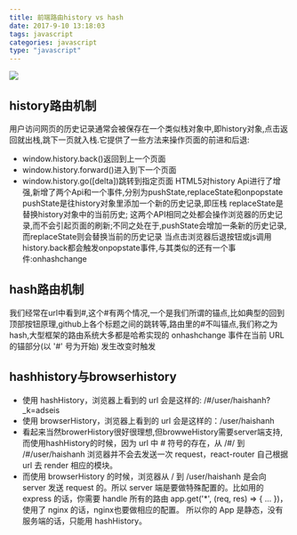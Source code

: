 ```yaml
---
title: 前端路由history vs hash
date: 2017-9-10 13:18:03
tags: javascript
categories: javascript
type: "javascript"
---
```

![](//7xr2s7.com1.z0.glb.clouddn.com/%E5%89%8D%E7%AB%AF%E8%B7%AF%E7%94%B1%E7%9A%84%E4%B8%A4%E7%A7%8D%E5%AE%9E%E7%8E%B0%E5%8E%9F%E7%90%861.jpg)
<!--more-->
## history路由机制
用户访问网页的历史记录通常会被保存在一个类似栈对象中,即history对象,点击返回就出栈,跳下一页就入栈.它提供了一些方法来操作页面的前进和后退:
- window.history.back()返回到上一个页面
- window.history.forward()进入到下一个页面
- window.history.go([delta])跳转到指定页面
HTML5对history Api进行了增强,新增了两个Api和一个事件,分别为pushState,replaceState和onpopstate
pushState是往history对象里添加一个新的历史记录,即压栈
replaceState是替换history对象中的当前历史;
这两个API相同之处都会操作浏览器的历史记录,而不会引起页面的刷新;不同之处在于,pushState会增加一条新的历史记录,而replaceState则会替换当前的历史记录
当点击浏览器后退按钮或js调用history.back都会触发onpopstate事件,与其类似的还有一个事件:onhashchange

## hash路由机制
我们经常在url中看到#,这个#有两个情况,一个是我们所谓的锚点,比如典型的回到顶部按钮原理,github上各个标题之间的跳转等,路由里的#不叫锚点,我们称之为hash,大型框架的路由系统大多都是哈希实现的
onhashchange 事件在当前 URL 的锚部分(以 '#' 号为开始) 发生改变时触发
## hashhistory与browserhistory
- 使用 hashHistory，浏览器上看到的 url 会是这样的: /#/user/haishanh?_k=adseis
- 使用 browserHistory，浏览器上看到的 url 会是这样的：/user/haishanh
- 看起来当然browerHistory很好很理想,但browweHistory需要server端支持,而使用hashHistory的时候，因为 url 中 # 符号的存在，从 /#/ 到 /#/user/haishanh 浏览器并不会去发送一次 request，react-router 自己根据 url 去 render 相应的模块。
- 而使用 browserHistory 的时候，浏览器从 / 到 /user/haishanh 是会向 server 发送 request 的。所以 server 端是要做特殊配置的。比如用的 express 的话，你需要 handle 所有的路由 app.get('*', (req, res) => { ... })，使用了 nginx 的话，nginx也要做相应的配置。
所以你的 App 是静态，没有服务端的话，只能用 hashHistory。